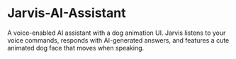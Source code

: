 # Jarvis-AI-Assistant
A voice-enabled AI assistant with a dog animation UI. Jarvis listens to your voice commands, responds with AI-generated answers, and features a cute animated dog face that moves when speaking.
